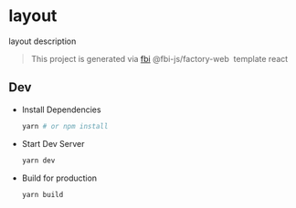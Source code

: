 # layout

layout description

> This project is generated via&nbsp;[fbi](https://github.com/fbi-js/fbi)&nbsp;@fbi-js/factory-web&nbsp; template react

## Dev

- Install Dependencies

  ```bash
  yarn # or npm install
  ```

- Start Dev Server

  ```bash
  yarn dev
  ```

- Build for production

  ```bash
  yarn build
  ```
